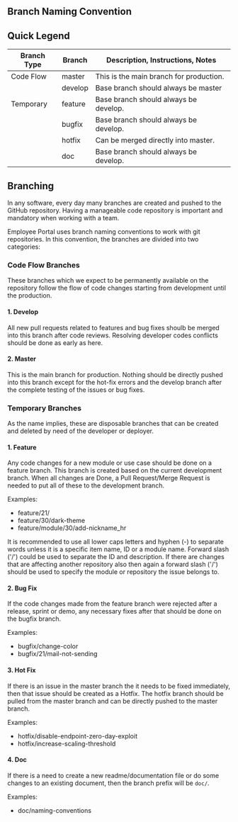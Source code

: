 ## Branch Naming Convention

## Quick Legend
<table>
  <thead>
    <tr>
      <th>Branch Type</th>
      <th>Branch</th>
      <th>Description, Instructions, Notes</th>
    </tr>
  </thead>
  <tbody>
    <tr>
      <td>Code Flow</td>
      <td>master</td>
      <td>This is the main branch for production.</td>
    </tr>
    <tr>
      <td></td>
      <td>develop</td>
      <td>Base branch should always be master </td>
    </tr>
    <tr>
      <td>Temporary</td>
      <td>feature</td>
      <td>Base branch should always be develop.</td>
    </tr>
    <tr>
      <td></td>
      <td>bugfix</td>
      <td>Base branch should always be develop.</td>
    </tr>
    <tr>
      <td></td>
      <td>hotfix</td>
      <td>Can be merged directly into master.</td>
    </tr>
    <tr>
      <td></td>
      <td>doc</td>
      <td>Base branch should always be develop.</td>
    </tr>
  </tbody>
</table>

## Branching

In any software, every day many branches are created and pushed to the GitHub repository. Having a manageable code repository is important and mandatory when working with a team.

Employee Portal uses branch naming conventions to work with git repositories. 
In this convention, the branches are divided into two categories:

### Code Flow Branches 
These branches which we expect to be permanently available on the repository follow the flow of code changes starting from development until the production.

#### 1. Develop
All new pull requests related to features and bug fixes shoulb be merged into this branch after code reviews. Resolving developer codes conflicts should be done as early as here.

#### 2. Master
This is the main branch for production. Nothing should be directly pushed into this branch except for the hot-fix errors and the develop branch after the complete testing of the issues or bug fixes.
    
### Temporary Branches 
As the name implies, these are disposable branches that can be created and deleted by need of the developer or deployer.
#### 1. Feature
Any code changes for a new module or use case should be done on a feature branch. This branch is created based on the current development branch. When all changes are Done, a Pull Request/Merge Request is needed to put all of these to the development branch.
		
Examples:
- feature/21/
- feature/30/dark-theme
- feature/module/30/add-nickname_hr


It is recommended to use all lower caps letters and hyphen (-) to separate words unless it is a specific item name, ID or a module name. Forward slash ('/') could be used to separate the ID and description.
If there are changes that are affecting another repository also then again a forward slash ('/') should be used to specify the module or repository the issue belongs to.

#### 2. Bug Fix
If the code changes made from the feature branch were rejected after a release, sprint or demo, any necessary fixes after that should be done on the bugfix branch.
		
Examples:
- bugfix/change-color
- bugfix/21/mail-not-sending

#### 3. Hot Fix
If there is an issue in the master branch the it needs to be  fixed immediately, then that issue should be created as a Hotfix. The hotfix branch should be pulled from the master branch and can be directly pushed to the master branch. 
		
Examples:
- hotfix/disable-endpoint-zero-day-exploit
- hotfix/increase-scaling-threshold

#### 4. Doc
If there is a need to create a new readme/documentation file or do some changes to an existing document, then the branch prefix will be `doc/`.

Examples:
- doc/naming-conventions

